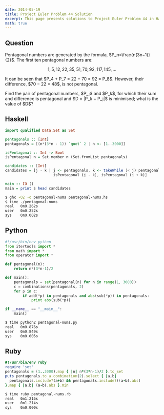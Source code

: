 ```yaml
---
date: 2014-05-19
title: Project Euler Problem 44 Solution
excerpt: This page presents solutions to Project Euler Problem 44 in Haskell, Python and Ruby.
math: true
---
```



## Question

<p>
Pentagonal numbers are generated by the formula, $P_n=\frac{n(3n−1)}{2}$. The first ten pentagonal numbers are:
</p>

$$1, 5, 12, 22, 35, 51, 70, 92, 117, 145, \dots$$

<p>
It can be seen that $P_4 + P_7 = 22 + 70 = 92 = P_8$. However, their difference, $70 − 22 = 48$, is not pentagonal.
</p>

<p>
Find the pair of pentagonal numbers, $P_j$ and $P_k$, for which their sum and difference is pentagonal and $D = |P_k − P_j|$ is minimised; what is the value of $D$?
</p>






## Haskell

```haskell
import qualified Data.Set as Set

pentagonals :: [Int]
pentagonals = [(n*(3*n - 1)) `quot` 2 | n <- [1..3000]]

isPentagonal :: Int -> Bool
isPentagonal n = Set.member n (Set.fromList pentagonals)

candidates :: [Int]
candidates = [j - k | j <- pentagonals, k <- takeWhile (< j) pentagonals,
                      isPentagonal (j - k), isPentagonal (j + k)]

main :: IO ()
main = print $ head candidates
```


```bash
$ ghc -O2 -o pentagonal-nums pentagonal-nums.hs
$ time ./pentagonal-nums
real   0m0.262s
user   0m0.252s
sys    0m0.002s
```



## Python

```python
#!/usr/bin/env python
from itertools import *
from math import *
from operator import *

def pentagonal(n):
    return n*(3*n-1)/2

def main():
    pentagonals = set(pentagonal(n) for n in range(1, 3000))
    c = combinations(pentagonals, 2)
    for p in c:
        if add(*p) in pentagonals and abs(sub(*p)) in pentagonals:
            print abs(sub(*p))

if __name__ == "__main__":
    main()
```


```bash
$ time python2 pentagonal-nums.py
real   0m0.876s
user   0m0.849s
sys    0m0.005s
```



## Ruby

```ruby
#!/usr/bin/env ruby
require 'set'
pentagonals = (1..3000).map { |n| n*(3*n-1)/2 }.to_set
puts pentagonals.to_a.combination(2).select { |a,b|
  pentagonals.include?(a+b) && pentagonals.include?((a-b).abs)
}.map { |a,b| (a-b).abs }.min
```


```bash
$ time ruby pentagonal-nums.rb
real   0m1.216s
user   0m1.214s
sys    0m0.000s
```


